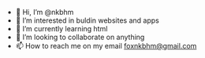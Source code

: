 - 👋 Hi, I’m @nkbhm
- 👀 I’m interested in buldin websites and apps
- 🌱 I’m currently learning html
- 💞️ I’m looking to collaborate on anything
- 📫 How to reach me on my email foxnkbhm@gmail.com

<!---
nkbhm/nkbhm is a ✨ special ✨ repository because its `README.md` (this file) appears on your GitHub profile.
You can click the Preview link to take a look at your changes.
--->
